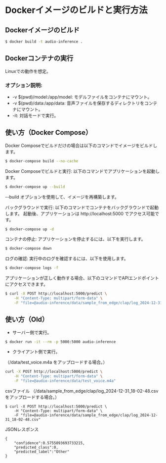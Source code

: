 # Dockerイメージのビルドと実行方法
## Dockerイメージのビルド

```bash
$ docker build -t audio-inference .
```
## Dockerコンテナの実行
Linuxでの動作を想定。


### オプション説明:

- -v $(pwd)/model:/app/model: モデルファイルをコンテナにマウント。
- -v $(pwd)/data:/app/data: 音声ファイルを保存するディレクトリをコンテナにマウント。
- -it: 対話モードで実行。

## 使い方（Docker Compose）
Docker Composeでビルドだけの場合は以下のコマンドでイメージをビルドします。
```bash
$ docker-compose build --no-cache
```

Docker Composeでビルドと実行: 以下のコマンドでアプリケーションを起動します。
```bash
$ docker-compose up --build
```
--build オプションを使用して、イメージを再構築します。

バックグラウンドで実行: 以下のコマンドでコンテナをバックグラウンドで起動します。
起動後、アプリケーションは http://localhost:5000 でアクセス可能です。
```bash
$ docker-compose up -d
```

コンテナの停止: アプリケーションを停止するには、以下を実行します。
```bash
$ docker-compose down
```

ログの確認: 実行中のログを確認するには、以下を使用します。
```bash
$ docker-compose logs -f
```

アプリケーションが正しく動作する場合、以下のコマンドでAPIエンドポイントにアクセスできます。
```bash
$ curl -X POST http://localhost:5000/predict \
    -H "Content-Type: multipart/form-data" \
    -F "file=@audio-inference/data/sample_from_edge/clap/log_2024-12-31_18-02-48.csv"
```

## 使い方（Old）

- サーバー側で実行。
```bash
$ docker run -it --rm -p 5000:5000 audio-inference
```

- クライアント側で実行。

（/data/test_voice.m4a をアップロードする場合。）
```bash
curl -X POST http://localhost:5000/predict \
    -H "Content-Type: multipart/form-data" \
    -F "file=@audio-inference/data/test_voice.m4a"
```

csvファイル （/data/sample_from_edge/clap/log_2024-12-31_18-02-48.csv をアップロードする場合。）
```
$ curl -X POST http://localhost:5000/predict \
    -H "Content-Type: multipart/form-data" \
    -F "file=@audio-inference/data/sample_from_edge/clap/log_2024-12-31_18-02-48.csv"
```

JSONレスポンス
```
{
    "confidence":0.5755093693733215,
    "predicted_class":0,
    "predicted_label":"Other"
}
```